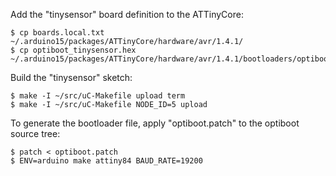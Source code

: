 Add the "tinysensor" board definition to the ATTinyCore:

```
$ cp boards.local.txt ~/.arduino15/packages/ATTinyCore/hardware/avr/1.4.1/
$ cp optiboot_tinysensor.hex ~/.arduino15/packages/ATTinyCore/hardware/avr/1.4.1/bootloaders/optiboot/
```

Build the "tinysensor" sketch:

```
$ make -I ~/src/uC-Makefile upload term
$ make -I ~/src/uC-Makefile NODE_ID=5 upload
```

To generate the bootloader file, apply "optiboot.patch" to the optiboot 
source tree:

```
$ patch < optiboot.patch
$ ENV=arduino make attiny84 BAUD_RATE=19200
```
